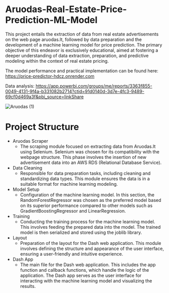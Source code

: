 # Aruodas-Real-Estate-Price-Prediction-ML-Model
This project entails the extraction of data from real estate advertisements on the web page aruodas.lt, followed by data preparation and the development of a machine learning model for price prediction. The primary objective of this endeavor is exclusively educational, aimed at fostering a deeper understanding of data extraction, preparation, and predictive modeling within the context of real estate pricing.

The model performance and practical implementation can be found here: https://price-predictor-hdcz.onrender.com

Data analysis: https://app.powerbi.com/groups/me/reports/3363f855-0049-4131-9f4a-b331082b2714?ctid=91d0140d-3d7e-4fc3-9489-69cf0d469a3f&pbi_source=linkShare

![Aruodas (1)](https://github.com/ruta-c/Aruodas-Real-Estate-Price-Prediction-ML-Model/assets/130843221/4f558225-ee3c-4bb9-ba9b-8b09c4dc3815)

# Project Structure
* Aruodas Scraper
  * The scraping module focused on extracting data from Aruodas.lt using Selenium. Selenium was chosen for its compatibility with the webpage structure. This phase involves the insertion of new advertisement data into an AWS RDS (Relational Database Service).
* Data Cleaning
  * Responsible for data preparation tasks, including cleaning and standardizing data types. This module ensures the data is in a suitable format for machine learning modeling.
* Model Setup
  * Configuration of the machine learning model. In this section, the RandomForestRegressor was chosen as the preferred model based on its superior performance compared to other models such as GradientBoostingRegressor and LinearRegression.
* Training
  * Conducting the training process for the machine learning model. This involves feeding the prepared data into the model. The trained model is then serialized and stored using the joblib library.
* Layout
  * Preparation of the layout for the Dash web application. This module involves defining the structure and appearance of the user interface, ensuring a user-friendly and intuitive experience.
* Dash App
  * The main file for the Dash web application. This includes the app function and callback functions, which handle the logic of the application. The Dash app serves as the user interface for interacting with the machine learning model and visualizing the results.
  
